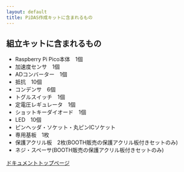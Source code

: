```yaml
---
layout: default
title: PiDAS作成キットに含まれるもの
---
```


## 組立キットに含まれるもの

- Raspberry Pi Pico本体　1個
- 加速度センサ　1個
- ADコンバーター　1個
- 抵抗　10個
- コンデンサ　6個
- トグルスイッチ　1個
- 定電圧レギュレータ　1個
- ショットキーダイオード　1個
- LED　10個
- ピンヘッダ・ソケット・丸ピンICソケット
- 専用基板　1枚
- 保護アクリル板　2枚(BOOTH販売の保護アクリル板付きセットのみ)
- ネジ・スペーサ(BOOTH販売の保護アクリル板付きセットのみ)

[ドキュメントトップページ](https://nrck.github.io/PiDAS/)
